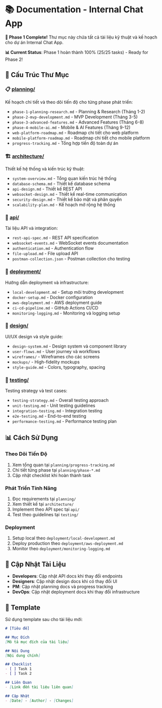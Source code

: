 # 📚 Documentation - Internal Chat App

**🎉 Phase 1 Complete!** Thư mục này chứa tất cả tài liệu kỹ thuật và kế hoạch cho dự án Internal Chat App.

**📊 Current Status**: Phase 1 hoàn thành 100% (25/25 tasks) - Ready for Phase 2!

## 📁 Cấu Trúc Thư Mục

### 📋 [planning/](./planning/)
Kế hoạch chi tiết và theo dõi tiến độ cho từng phase phát triển:
- `phase-1-planning-research.md` - Planning & Research (Tháng 1-2)
- `phase-2-mvp-development.md` - MVP Development (Tháng 3-5)
- `phase-3-advanced-features.md` - Advanced Features (Tháng 6-8)
- `phase-4-mobile-ai.md` - Mobile & AI Features (Tháng 9-12)
- `web-platform-roadmap.md` - Roadmap chi tiết cho web platform
- `mobile-platform-roadmap.md` - Roadmap chi tiết cho mobile platform
- `progress-tracking.md` - Tổng hợp tiến độ toàn dự án

### 🏗️ [architecture/](./architecture/)
Thiết kế hệ thống và kiến trúc kỹ thuật:
- `system-overview.md` - Tổng quan kiến trúc hệ thống
- `database-schema.md` - Thiết kế database schema
- `api-design.md` - Thiết kế REST API
- `websocket-design.md` - Thiết kế real-time communication
- `security-design.md` - Thiết kế bảo mật và phân quyền
- `scalability-plan.md` - Kế hoạch mở rộng hệ thống

### 📡 [api/](./api/)
Tài liệu API và integration:
- `rest-api-spec.md` - REST API specification
- `websocket-events.md` - WebSocket events documentation
- `authentication.md` - Authentication flow
- `file-upload.md` - File upload API
- `postman-collection.json` - Postman collection cho testing

### 🚀 [deployment/](./deployment/)
Hướng dẫn deployment và infrastructure:
- `local-development.md` - Setup môi trường development
- `docker-setup.md` - Docker configuration
- `aws-deployment.md` - AWS deployment guide
- `ci-cd-pipeline.md` - GitHub Actions CI/CD
- `monitoring-logging.md` - Monitoring và logging setup

### 🎨 [design/](./design/)
UI/UX design và style guide:
- `design-system.md` - Design system và component library
- `user-flows.md` - User journey và workflows
- `wireframes/` - Wireframes cho các screens
- `mockups/` - High-fidelity mockups
- `style-guide.md` - Colors, typography, spacing

### 🧪 [testing/](./testing/)
Testing strategy và test cases:
- `testing-strategy.md` - Overall testing approach
- `unit-testing.md` - Unit testing guidelines
- `integration-testing.md` - Integration testing
- `e2e-testing.md` - End-to-end testing
- `performance-testing.md` - Performance testing plan

## 📊 Cách Sử Dụng

### Theo Dõi Tiến Độ
1. Xem tổng quan tại `planning/progress-tracking.md`
2. Chi tiết từng phase tại `planning/phase-*.md`
3. Cập nhật checklist khi hoàn thành task

### Phát Triển Tính Năng
1. Đọc requirements tại `planning/`
2. Xem thiết kế tại `architecture/`
3. Implement theo API spec tại `api/`
4. Test theo guidelines tại `testing/`

### Deployment
1. Setup local theo `deployment/local-development.md`
2. Deploy production theo `deployment/aws-deployment.md`
3. Monitor theo `deployment/monitoring-logging.md`

## 🔄 Cập Nhật Tài Liệu

- **Developers**: Cập nhật API docs khi thay đổi endpoints
- **Designers**: Cập nhật design docs khi có thay đổi UI
- **PM**: Cập nhật planning docs và progress tracking
- **DevOps**: Cập nhật deployment docs khi thay đổi infrastructure

## 📝 Template

Sử dụng template sau cho tài liệu mới:

```markdown
# [Tiêu đề]

## Mục Đích
[Mô tả mục đích của tài liệu]

## Nội Dung
[Nội dung chính]

## Checklist
- [ ] Task 1
- [ ] Task 2

## Liên Quan
- [Link đến tài liệu liên quan]

## Cập Nhật
- [Date] - [Author] - [Changes]
```
